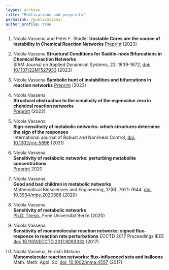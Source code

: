 ```yaml
---
layout: archive
title: "Publications and preprints"
permalink: /publications/
author_profile: true
---
```


1. Nicola Vassena and Peter F. Stadler
**Unstable Cores are the source of instability in Chemical Reaction Networks**
[Preprint](https://arxiv.org/abs/2308.11486) (2023)  

2. Nicola Vassena
**Structural Conditions for Saddle-node Bifurcations in Chemical Reaction Networks**  
SIAM Journal on Applied Dynamical Systems, 22: 1639-1672, [doi: 10.1137/22M1527933](https://epubs.siam.org/doi/10.1137/22M1527933) (2023)

4. Nicola Vassena
**Symbolic hunt of instabilities and bifurcations in reaction networks**
[Preprint](https://arxiv.org/abs/2303.03089) (2023)  


5. Nicola Vassena  
**Structural obstruction to the simplicity of the eigenvalue zero in chemical reaction networks**   
[Preprint](https://arxiv.org/abs/2205.12655) (2022)

6. Nicola Vassena  
**Sign-sensitivity of metabolic networks: which structures determine the sign of the responses**  
International Journal of Robust and Nonlinear Control, [doi: 10.1002/rnc.5896](https://onlinelibrary.wiley.com/doi/full/10.1002/rnc.5896) (2021)

7. Nicola Vassena  
**Sensitivity of metabolic networks: perturbing metabolite concentrations**  
[Preprint](https://arxiv.org/abs/2012.10687) 2020  

4. Nicola Vassena  
**Good and bad children in metabolic networks**  
Mathematical Biosciences and Engineering, 17(6): 7621-7644. [doi: 10.3934/mbe.2020388](https://www.aimspress.com/article/doi/10.3934/mbe.2020388) (2020)


1. Nicola Vassena  
**Sensitivity of metabolic networks**  
[Ph.D. Thesis](https://refubium.fu-berlin.de/handle/fub188/27378), Freie Universität Berlin (2020) 

1. Nicola Vassena  
**Sensitivity of monomolecular reaction networks: signed flux-response to reaction rate perturbations**
ECCTD 2017 Proceedings IEEE [doi: 10.1109/ECCTD.2017.8093332](http://dynamics.mi.fu-berlin.de/preprints/Vassena%20-%20IEEE.pdf) (2017)


1. Nicola Vassena, Hiroshi Matano  
**Monomolecular reaction networks: flux-influenced sets and balloons**  
Math. Meth. Appl. Sc. [doi: 10.1002/mma.4557](http://dynamics.mi.fu-berlin.de/preprints/VassenaMatano-balloons.pdf) (2017)
 

